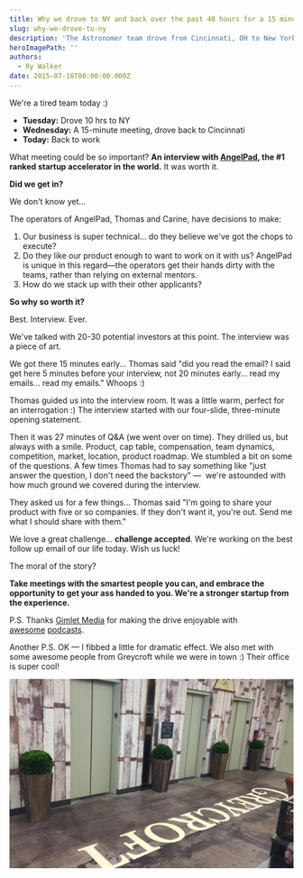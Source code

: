 ```yaml
---
title: Why we drove to NY and back over the past 48 hours for a 15 minute meeting
slug: why-we-drove-to-ny
description: 'The Astronomer team drove from Cincinnati, OH to New York, NY for a fifteen minute meeting with the top accelerator in the world. Now...why did we do that?'
heroImagePath: ''
authors:
  - Ry Walker
date: 2015-07-16T00:00:00.000Z
---
```


We're a tired team today :)

- **Tuesday:** Drove 10 hrs to NY
- **Wednesday:** A 15-minute meeting, drove back to Cincinnati
- **Today:** Back to work

What meeting could be so important? **An interview with [AngelPad](https://angelpad.org/b/accelerator-rankings-2015/), the #1 ranked startup accelerator in the world.** It was worth it.  
  
**Did we get in?**

We don't know yet...

The operators of AngelPad, Thomas and Carine, have decisions to make:

1. Our business is super technical...&nbsp;do they believe we've got the chops to execute?
2. Do they like our product enough to want to work on it with us? AngelPad is unique in this regard—the operators get their hands dirty with the teams, rather than relying on external mentors.
3. How do we stack up with their other applicants?

**So why so worth it?**

Best. Interview. Ever.

We've talked with 20-30 potential investors at this point. The interview was a piece of art.

We got there 15 minutes early... Thomas said "did you read the email? I said get here 5 minutes before your interview, not 20 minutes early... read my emails... read my emails." Whoops :)

Thomas guided us into the interview room. It was a little warm, perfect for an interrogation :) The interview started with our four-slide, three-minute opening statement.

Then it was 27 minutes of Q&A (we went over on time). They drilled us, but always with a smile. Product, cap table, compensation, team dynamics, competition, market, location, product roadmap. We stumbled a bit on some of the questions. A few times Thomas had to say something like "just answer the question, I don't need the backstory" —&nbsp; we're astounded with how much ground we covered during the interview.

They asked us for a few things... Thomas said "I'm going to share your product with five or so companies. If they don't want it, you're out. Send me what I should share with them."

We love a great challenge... **challenge accepted**. We're working on the best follow up email of our life today. Wish us luck!

The moral of the story?

**Take meetings with the smartest people you can, and embrace the opportunity to get your ass handed to you. We're a stronger startup from the experience.**

P.S. Thanks [Gimlet Media](https://gimletmedia.com/) for making the drive enjoyable with [awesome](https://gimletmedia.com/show/mystery-show/)&nbsp;[podcasts](https://gimletmedia.com/show/startup/).  
  
Another P.S. OK —&nbsp;I fibbed a little for dramatic effect. We also met with some awesome people from Greycroft while we were in town :) Their office is super cool!

![greycroft.jpg](../assets/greycroft.jpg "greycroft.jpg")

